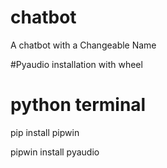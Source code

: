 # chatbot
A chatbot with a Changeable Name

#Pyaudio installation with wheel

# python terminal
 pip install pipwin
 
 pipwin install pyaudio
